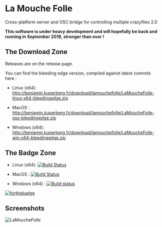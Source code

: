 # La Mouche Folle
Cross-platform server and OSC bridge for controlling multiple crazyflies 2.0

**This software is under heavy development and will hopefully be back and running in September 2018, stronger than ever !**

## The Download Zone

Releases are on the release page.

You can find the bleeding edge version, compiled against latest commits here :

- Linux (x64):  http://benjamin.kuperberg.fr/download/lamouchefolle/LaMoucheFolle-linux-x64-bleedingedge.zip

- MacOS :  http://benjamin.kuperberg.fr/download/lamouchefolle/LaMoucheFolle-osx-bleedingedge.zip
 
- Windows (x64):  http://benjamin.kuperberg.fr/download/lamouchefolle/LaMoucheFolle-win-x64-bleedingedge.zip

## The Badge Zone

- Linux (x64):  [![Build Status](https://travis-matrix-badges.herokuapp.com/repos/benkuper/LaMoucheFolle/branches/master/2)](https://travis-ci.org/benkuper/LaMoucheFolle)

- MacOS : [![Build Status](https://travis-matrix-badges.herokuapp.com/repos/benkuper/LaMoucheFolle/branches/master/1)](https://travis-ci.org/benkuper/LaMoucheFolle)

- Windows (x64) : [![Build status](https://ci.appveyor.com/api/projects/status/34kjvafxyv9o71nr?svg=true)](https://ci.appveyor.com/project/benkuper/lamouchefolle)

[![forthebadge](http://forthebadge.com/images/badges/gluten-free.svg)](http://forthebadge.com)

## Screenshots

![LaMoucheFolle](http://benjamin.kuperberg.fr/download/lamouchefoll.png)
